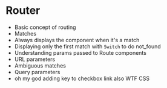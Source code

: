 # Router

- Basic concept of routing
- Matches
- Always displays the component when it's a match
- Displaying only the first match with `Switch` to do not_found
- Understanding params passed to Route components
- URL parameters
- Ambiguous matches
- Query parameters
- oh my god adding key to checkbox link also WTF CSS
